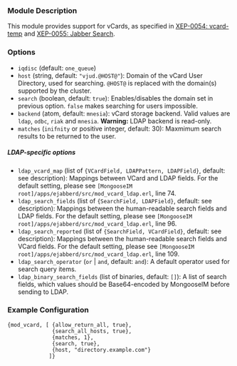 ### Module Description
This module provides support for vCards, as specified in [XEP-0054: vcard-temp](http://xmpp.org/extensions/xep-0054.html) and [XEP-0055: Jabber Search](http://xmpp.org/extensions/xep-0055.html).

### Options

* `iqdisc` (default: `one_queue`)
* `host` (string, default: `"vjud.@HOST@"`): Domain of the vCard User Directory, used for searching.
 `@HOST@` is replaced with the domain(s) supported by the cluster.
* `search` (boolean, default: `true`): Enables/disables the domain set in previous option. 
 `false` makes searching for users impossible.
* `backend` (atom, default: `mnesia`): vCard storage backend. 
 Valid values are `ldap`, `odbc`, `riak` and `mnesia`. 
 **Warning:** LDAP backend is read-only.
* `matches` (`inifnity` or positive integer, default: 30): Maxmimum search results to be returned to the user.

##### LDAP-specific options

* `ldap_vcard_map` (list of `{VCardField, LDAPPattern, LDAPField}`, default: see description): Mappings between VCard and LDAP fields. For the default setting, please see `[MongooseIM root]/apps/ejabberd/src/mod_vcard_ldap.erl`, line 74.
* `ldap_search_fields` (list of `{SearchField, LDAPField}`, default: see description): Mappings between the human-readable search fields and LDAP fields. 
 For the default setting, please see `[MongooseIM root]/apps/ejabberd/src/mod_vcard_ldap.erl`, line 96.
* `ldap_search_reported` (list of `{SearchField, VCardField}`, default: see description): Mappings between the human-readable search fields and VCard fields. 
 For the default setting, please see `[MongooseIM root]/apps/ejabberd/src/mod_vcard_ldap.erl`, line 109.
* `ldap_search_operator` (`or` | `and`, default: `and`): A default operator used for search query items.
* `ldap_binary_search_fields` (list of binaries, default: `[]`): A list of search fields, which values should be Base64-encoded by MongooseIM before sending to LDAP.

### Example Configuration
```
{mod_vcard, [ {allow_return_all, true},
              {search_all_hosts, true},
              {matches, 1},
              {search, true},
              {host, "directory.example.com"}
             ]}
```
